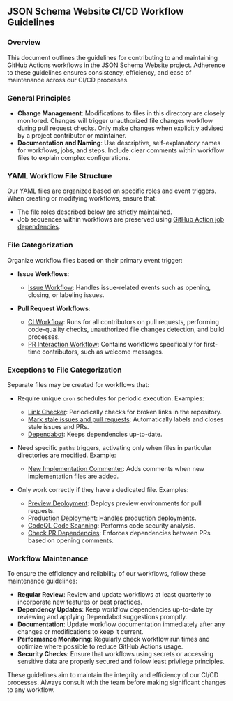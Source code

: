 ## JSON Schema Website CI/CD Workflow Guidelines

### Overview

This document outlines the guidelines for contributing to and maintaining GitHub Actions workflows in the JSON Schema Website project. Adherence to these guidelines ensures consistency, efficiency, and ease of maintenance across our CI/CD processes.

### General Principles

- **Change Management**: Modifications to files in this directory are closely monitored. Changes will trigger unauthorized file changes workflow during pull request checks. Only make changes when explicitly advised by a project contributor or maintainer.
- **Documentation and Naming**: Use descriptive, self-explanatory names for workflows, jobs, and steps. Include clear comments within workflow files to explain complex configurations.

### YAML Workflow File Structure

Our YAML files are organized based on specific roles and event triggers. When creating or modifying workflows, ensure that:
- The file roles described below are strictly maintained.
- Job sequences within workflows are preserved using [GitHub Action job dependencies](https://docs.github.com/en/actions/writing-workflows/choosing-what-your-workflow-does/using-jobs-in-a-workflow#defining-prerequisite-jobs).

### File Categorization

Organize workflow files based on their primary event trigger:

- **Issue Workflows**: 
  - [Issue Workflow](./issue.yml): Handles issue-related events such as opening, closing, or labeling issues.

- **Pull Request Workflows**:
  - [CI Workflow](./ci.yml): Runs for all contributors on pull requests, performing code-quality checks, unauthorized file changes detection, and build processes.
  - [PR Interaction Workflow](./pull-request-target.yml): Contains workflows specifically for first-time contributors, such as welcome messages.

### Exceptions to File Categorization

Separate files may be created for workflows that:

- Require unique `cron` schedules for periodic execution.
  Examples:
  - [Link Checker](./link-checker.yml): Periodically checks for broken links in the repository.
  - [Mark stale issues and pull requests](./stale-issues-prs.yml): Automatically labels and closes stale issues and PRs.
  - [Dependabot](../dependabot.yml): Keeps dependencies up-to-date.

- Need specific `paths` triggers, activating only when files in particular directories are modified.
  Example:
  - [New Implementation Commenter](./new-implementation.yml): Adds comments when new implementation files are added.

- Only work correctly if they have a dedicated file.
  Examples:
  - [Preview Deployment](./deploy-preview.yml): Deploys preview environments for pull requests.
  - [Production Deployment](./production-deployment.yml): Handles production deployments.
  - [CodeQL Code Scanning](./codeql.yml): Performs code security analysis.
  - [Check PR Dependencies](./pr-dependencies.yml): Enforces dependencies between PRs based on opening comments.

### Workflow Maintenance

To ensure the efficiency and reliability of our workflows, follow these maintenance guidelines:

- **Regular Review**: Review and update workflows at least quarterly to incorporate new features or best practices.
- **Dependency Updates**: Keep workflow dependencies up-to-date by reviewing and applying Dependabot suggestions promptly.
- **Documentation**: Update workflow documentation immediately after any changes or modifications to keep it current.
- **Performance Monitoring**: Regularly check workflow run times and optimize where possible to reduce GitHub Actions usage.
- **Security Checks**: Ensure that workflows using secrets or accessing sensitive data are properly secured and follow least privilege principles.

These guidelines aim to maintain the integrity and efficiency of our CI/CD processes. Always consult with the team before making significant changes to any workflow.